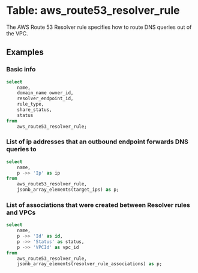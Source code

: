 # Table: aws_route53_resolver_rule

The AWS Route 53 Resolver rule specifies how to route DNS queries out of the VPC.


## Examples

### Basic info

```sql
select
	name,
	domain_name owner_id,
	resolver_endpoint_id,
	rule_type,
	share_status,
	status
from
	aws_route53_resolver_rule;
```

### List of ip addresses that an outbound endpoint forwards DNS queries to

```sql
select
	name,
	p ->> 'Ip' as ip
from
	aws_route53_resolver_rule,
	jsonb_array_elements(target_ips) as p;
```

### List of associations that were created between Resolver rules and VPCs

```sql
select
	name,
	p ->> 'Id' as id,
	p ->> 'Status' as status,
	p ->> 'VPCId' as vpc_id
from
	aws_route53_resolver_rule,
	jsonb_array_elements(resolver_rule_associations) as p;
```


